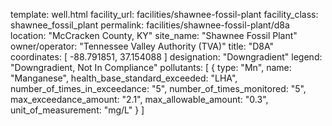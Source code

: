 template: well.html
facility_url: facilities/shawnee-fossil-plant
facility_class: shawnee_fossil_plant
permalink: facilities/shawnee-fossil-plant/d8a
location: "McCracken County, KY"
site_name: "Shawnee Fossil Plant"
owner/operator: "Tennessee Valley Authority (TVA)"
title: "D8A"
coordinates: [
  -88.791851,
  37.154088
]
designation: "Downgradient"
legend: "Downgradient, Not In Compliance"
pollutants: [
  {
  type: "Mn",
  name: "Manganese",
  health_base_standard_exceeded: "LHA",
  number_of_times_in_exceedance: "5",
  number_of_times_monitored: "5",
  max_exceedance_amount: "2.1",
  max_allowable_amount: "0.3",
  unit_of_measurement: "mg/L"
  }
]





